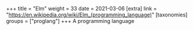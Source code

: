 +++
title = "Elm"
weight = 33
date = 2021-03-06
[extra]
link = "https://en.wikipedia.org/wiki/Elm_(programming_language)"
[taxonomies]
groups = ["proglang"]
+++
A programming language


